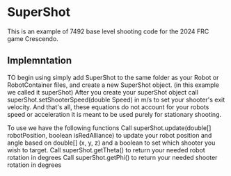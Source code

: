 # SuperShot
This is an example of 7492 base level shooting code for the 2024 FRC game Crescendo.

## Implemntation
TO begin using simply add SuperShot to the same folder as your Robot or RobotContainer files, and create a new SuperShot object. (in this example we called it superShot)
After you create your superShot object call superShot.setShooterSpeed(double Speed) in m/s to set your shooter's exit velocity. 
And that's all, these equations do not account for your robots speed or acceleration it is meant to be used purely for stationary shooting.

To use we have the following functions
Call superShot.update(double[] robotPosition, boolean isRedAlliance) to update your robot position and angle based on double[] (x, y, z) and a boolean to set which shooter you wish to target.
Call superShot.getTheta() to return your needed robot rotation in degrees
Call superShot.getPhi() to return your needed shooter rotation in degrees
